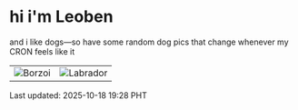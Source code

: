 # hi i'm Leoben

and i like dogs—so have some random dog pics that change whenever my CRON feels like it

|  |  |
|--------|----------|
| ![Borzoi](https://random-dog-vercel.vercel.app/api/random-borzoi?v=1760786894) | ![Labrador](https://random-dog-vercel.vercel.app/api/random-labrador?v=1760786894) |

Last updated: 2025-10-18 19:28 PHT
